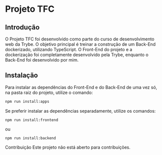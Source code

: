 # Projeto TFC

## Introdução
O Projeto TFC foi desenvolvido como parte do curso de desenvolvimento web da Trybe. O objetivo principal é treinar a construção de um Back-End dockerizado, utilizando TypeScript. O Front-End do projeto e a dockerização foi completamente desenvolvido pela Trybe, enquanto o Back-End foi desenvolvido por mim.

## Instalação
Para instalar as dependências do Front-End e do Back-End de uma vez só, na pasta raiz do projeto, utilize o comando:
```bash
npm run install:apps
```

Se preferir instalar as dependências separadamente, utilize os comandos:
```
npm run install:frontend
```
ou
```
npm run install:backend
```
Contribuição
Este projeto não está aberto para contribuições.

